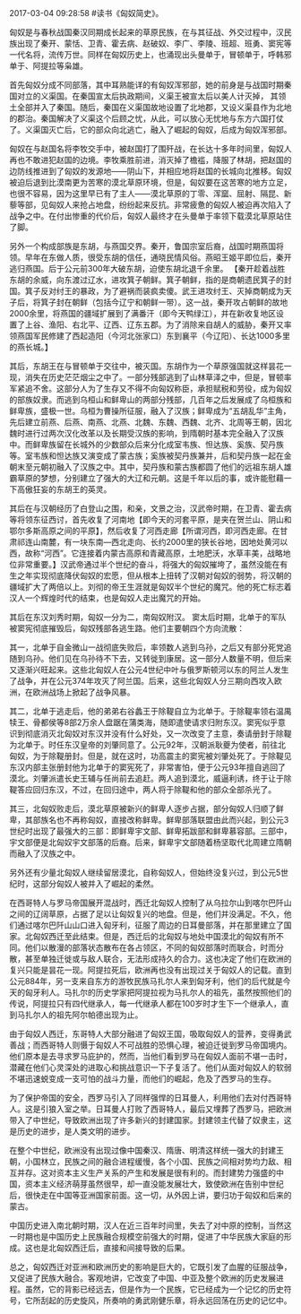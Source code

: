 2017-03-04 09:28:58
#读书《匈奴简史》。

匈奴是与春秋战国秦汉同期成长起来的草原民族，在与其征战、外交过程中，汉民族出现了秦开、蒙恬、卫青、霍去病、赵破奴、李广、李陵、班超、班勇、窦宪等一代名将，流传万世​。同样在匈奴历史上，也涌现出头曼单于，冒顿单于，呼韩邪单于、阿提拉等枭雄。

首先匈奴分成不同部落，其中耳熟能详的有匈奴浑邪部，她的前身是与战国时期秦国对立​的义渠国。在秦国宣太后执政期间，义渠王被宣太后以美人计灭掉， 其领土全部并入了秦国。随后，秦国在义渠国故地设置了北地郡，又设义渠县作为北地的郡治。秦国解决了义渠这个后顾之忧，从此，可以放心无忧地与东方六国打仗了。义渠国灭亡后，它的部众向北逃亡，融入了崛起的匈奴，后成为匈奴浑邪部。

匈奴在与赵国名将李牧交手中，被赵国打了围歼战，在长达十多年时间里，匈奴人再也不敢进犯赵国的边境。李牧乘胜前进，消灭掉了檐褴，降服了林胡，把赵国的边防线推进到了匈奴的发源地——阴山下，并相应地将赵国的长城向北推移。匈奴被迫后退到比漠南更为苦寒的漠北草原环境，但是，匈奴要在这苦寒的地方立足，也很不容易，因为这里早已有了主人——漠北草原的丁零、浑窳、屈射、隔昆、新藜等部，见匈奴人来抢占地盘，纷纷起来反抗。非常疲惫的匈奴人被迫再次陷入了战争之中。在付出惨重的代价后，匈奴人最终才在头曼单于率领下载漠北草原站住了脚。

另外一个构成部族是东胡，与燕国交界。秦开，鲁国宗室后裔，战国时期燕国将领。早年在东做人质，很受东胡的信任，通晓民情风俗。燕昭王姬平即位后，秦开逃归燕国。后于公元前300年大破东胡，迫使东胡北退千余里。  【秦开趁着战胜东胡的余威，向东渡过辽水，进攻箕子朝鲜。箕子朝鲜，指的是商朝遗民箕子的封国。箕子反对纣王的暴政，为了避祸而装疯卖傻。武王进攻纣王、灭掉商朝成为天子后，将箕子封在朝鲜（包括今辽宁和朝鲜一带）。这一战，秦开攻占朝鲜的故地2000余里，将燕国的疆域扩展到了满番汗（即今天鸭绿江），并在新收复地区设置了上谷、渔阳、右北平、辽西、辽东五郡。为了消除来自胡人的威胁，秦开又率领燕国军民修建了西起造阳（今河北张家口）东到襄平（今辽阳）、长达1000多里的燕长城。】

其后，东胡王在与冒顿单于交往中，被灭国。东胡作为一个草原强国就这样昙花一现，消失在历史茫茫烟尘之中了。一部分残部逃到了山林草泽之中，但是，冒顿率军紧追不舍。这部分人为了生存又不得不向匈奴称臣，承担赋税和劳役，成为匈奴的部族奴隶。而逃到乌桓山和鲜卑山的两部分残部，几百年之后发展成了乌桓族和鲜卑族，盛极一世。乌桓为曹操所征服，融入了汉族；鲜卑成为“五胡乱华”主角，先后建立前燕、后燕、南燕、北燕、北魏、东魏、西魏、北齐、北周等王朝，因北魏时进行过两次汉化改革以及长期受汉族的影响，到隋朝时基本完全融入了汉族中。而鲜卑族留在长城外的少数部众后来分化成室韦族、怛达族、奚族、契丹族等。室韦族和怛达族又演变成了蒙古族；奚族被契丹族兼并，后和契丹族一起在金朝末至元朝初融入了汉族之中。其中，契丹族和蒙古族都圆了他们的远祖东胡人雄霸草原的梦想，分别建立了强大的大辽和元朝。这是千年以后的事，或许能慰藉一下高傲狂妄的东胡王的英灵。

其后在与汉朝经历了白登山之围，和亲，文景之治，汉武帝时期，在卫青、霍去病等将领​东征西讨，首先收复了河南地【即今天的河套平原，是夹在贺兰山、阴山和鄂尔多斯高原之间的平原】，然后收复了河西走廊【所谓河西，即河西走廊。在甘肃祁连山南麓，有一块东南—西北走向、长约2000里的狭长谷地，因地处黄河以西，故称“河西”。它连接着内蒙古高原和青藏高原，土地肥沃，水草丰美，战略地位非常重要。】汉武帝通过半个世纪的奋斗，将强大的匈奴摧垮了，虽然没能在有生之年实现彻底降伏匈奴的宏愿，但从根本上扭转了汉朝对匈奴的弱势，将汉朝的疆域扩大了两倍以上。刘彻的帝王生涯就是匈奴半个世纪的魔咒。他的死亡标志着汉人一个辉煌时代的结束，也是匈奴人走出魔咒的开始。

其后在东汉刘秀时期，匈奴一分为二，南匈奴附汉​。  窦太后时期，北单于的军队被窦宪彻底摧毁后，匈奴残部各逃生路。他们主要朝四个方向流散：

其一，北单于自金微山一战彻底失败后，率领数人逃到乌孙，之后又有部分死党追随到乌孙。他们见在乌孙待不下去，又转徙到康居。这一部分人数量不明，但后来又逐渐兴旺起来。这些北匈奴人在公元4世纪中叶与俄罗斯顿河以东的阿兰人发生了战争，并在公元374年攻灭了阿兰国。后来，这些北匈奴人分三期向西攻入欧洲，在欧洲战场上掀起了战争风暴。

其二，北单于逃走后，他的弟弟右谷蠡王于除鞮自立为北单于。于除鞮率领右温禺犊王、骨都侯等8部2万余人盘踞在蒲类海，随即遣使请求归附东汉。窦宪似乎意识到彻底消灭北匈奴对东汉并没有什么好处，又一次改变了主意，奏请册封于除鞮为北单于。时任东汉皇帝的刘肇同意了。公元92年，汉朝派耿夔为使者，前往北匈奴，为于除鞮册封。但是，就在这时，功高震主的窦宪被刘肇处死了。于除鞮见东汉内部主张册封他为北单于的窦宪死了，非常害怕，便于公元93年擅自逃回了漠北。刘肇派遣长史王辅与任尚前去追赶。两人追到漠北，威逼利诱，终于让于除鞮答应回归东汉，不过，在回归途中，两人将于除鞮和他的部众全部杀光了。

其三，北匈奴败走后，漠北草原被新兴的鲜卑人逐步占据，部分匈奴人归顺了鲜卑，其部族名也不再称匈奴，直接改称鲜卑。鲜卑部落联盟由此而兴起，到公元3世纪时出现了最强大的三部：即鲜卑宇文部、鲜卑拓跋部和鲜卑慕容部。三部中，宇文部便是北匈奴宇文部落的后裔。后来，鲜卑宇文部随着杨坚取代北周建立隋朝而融入了汉族之中。

另外还有少量北匈奴人继续留居漠北，自称匈奴人，但始终没复兴过，到公元5世纪时，这部分匈奴人被并入了崛起的柔然。​

在西哥特人与罗马帝国展开混战时，西迁北匈奴人控制了从乌拉尔山到喀尔巴阡山之间的辽阔草原，占据了足以让匈奴复兴的地盘。但是，他们并没满足。不久，他们通过喀尔巴阡山山口进入匈牙利，征服了周边的日耳曼部落，并在那里建立了国家。北匈奴西迁至此结束。但是，西迁后的北匈奴与地处中国漠北的匈奴有所不同。他们以散漫的部落状态散布在各占领区，不同的匈奴部落时而联合，时而分散，甚至单独迁徙或与敌人联合，无法形成持久的合力。这也决定了他们在欧洲的复兴只能是昙花一现。阿提拉死后，欧洲再也没有出现过关于匈奴人的记载。直到公元884年，另一支来自东方的游牧民族马扎尔人来到匈牙利，他们的后代就是今天的匈牙利人。马扎尔的历史学家把阿提拉视为马扎尔人的祖先，虽然按照他们的传说，阿提拉只有四代继承人，每一代继承人都在100岁时才生下一个继承人，直到马扎尔人的祖先阿尔帕德出现为止。

由于匈奴人西迁，东哥特人大部分融进了匈奴王国，吸取匈奴人的营养，变得勇武善战；而西哥特人则慑于匈奴人不可战胜的恐惧心理，被迫迁徙到罗马帝国境内。他们原本是去寻求罗马庇护的，然而，当他们看到罗马在匈奴人面前不堪一击时，潜藏在他们心灵深处的进取心和挑战意识一下子复活了。他们从面对匈奴人的软弱不堪迅速蜕变成一支可怕的战斗力量，而他们的崛起，危及了西罗马的生存。

为了保护帝国的安全，西罗马引入了同样强悍的日耳曼人，利用他们去对付西哥特人。这是引狼入室之举。日耳曼人打败了西哥特人，最后又埋葬了西罗马，把欧洲带入了中世纪，导致欧洲出现了许多新兴的封建国家。封建领主代替了奴隶主，这是历史的进步，是人类文明的进步。

在整个中世纪，欧洲没有出现过像中国秦汉、隋唐、明清这样统一强大的封建王朝，小国林立，民族之间的融合进程缓慢，各个小国、民族之间相对势均力敌、相互并存。这对资本主义生产关系的产生和发展是很有利的。而封建势力强盛的中国，资本主义经济萌芽虽然很早，却一直没能发展壮大，致使欧洲在告别中世纪后，很快走在中国等亚洲国家前面。这一切，从外因上讲，要归功于匈奴和后来的蒙古。​

中国历史进入南北朝时期，汉人在近三百年时间里，失去了对中原的控制，当然这一时期也是中国历史上民族融合规模空前强大的时期，促进了中华民族大家庭的形成。这也是北匈奴西迁后，直接和间接导致的后果。

总之，匈奴西迁对亚洲和欧洲历史的影响是巨大的，它既引发了血腥的征服战争，又促进了民族大融合。客观地讲，它改变了中国、中亚及整个欧洲的历史发展进程。虽然，它的背影已经远去，但是作为一个民族，它已经成为一个记忆的历史符号，它所刮起的历史旋风，所奏响的勇武刚健乐章，将永远回荡在历史的记忆中。